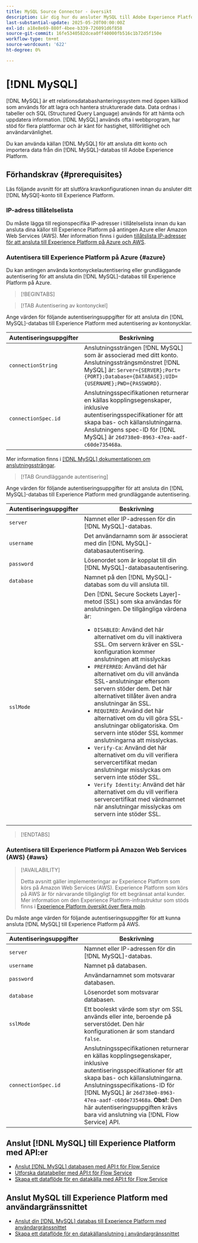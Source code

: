 ```yaml
---
title: MySQL Source Connector - översikt
description: Lär dig hur du ansluter MySQL till Adobe Experience Platform med API:er eller användargränssnittet.
last-substantial-update: 2025-05-20T00:00:00Z
exl-id: a18e8e69-880f-4bee-b339-726091d6f858
source-git-commit: 16fe5340582dcea0ff40000fb516c1b72d5f150e
workflow-type: tm+mt
source-wordcount: '622'
ht-degree: 0%

---
```


# [!DNL MySQL]

[!DNL MySQL] är ett relationsdatabashanteringssystem med öppen källkod som används för att lagra och hantera strukturerade data. Data ordnas i tabeller och SQL (Structured Query Language) används för att hämta och uppdatera information. [!DNL MySQL] används ofta i webbprogram, har stöd för flera plattformar och är känt för hastighet, tillförlitlighet och användarvänlighet.

Du kan använda källan [!DNL MySQL] för att ansluta ditt konto och importera data från din [!DNL MySQL]-databas till Adobe Experience Platform.

## Förhandskrav {#prerequisites}

Läs följande avsnitt för att slutföra kravkonfigurationen innan du ansluter ditt [!DNL MySQl]-konto till Experience Platform.

### IP-adress tillåtelselista

Du måste lägga till regionspecifika IP-adresser i tillåtelselista innan du kan ansluta dina källor till Experience Platform på antingen Azure eller Amazon Web Services (AWS). Mer information finns i guiden [tillåtslista IP-adresser för att ansluta till Experience Platform på Azure och AWS](../../ip-address-allow-list.md).

### Autentisera till Experience Platform på Azure {#azure}

Du kan antingen använda kontonyckelautentisering eller grundläggande autentisering för att ansluta din [!DNL MySQL]-databas till Experience Platform på Azure.

>[!BEGINTABS]

>[!TAB Autentisering av kontonyckel]

Ange värden för följande autentiseringsuppgifter för att ansluta din [!DNL MySQL]-databas till Experience Platform med autentisering av kontonycklar.

| Autentiseringsuppgifter | Beskrivning |
| --- | --- |
| `connectionString` | Anslutningssträngen [!DNL MySQL] som är associerad med ditt konto. Anslutningssträngsmönstret [!DNL MySQL] är: `Server={SERVER};Port={PORT};Database={DATABASE};UID={USERNAME};PWD={PASSWORD}`. |
| `connectionSpec.id` | Anslutningsspecifikationen returnerar en källas kopplingsegenskaper, inklusive autentiseringsspecifikationer för att skapa bas- och källanslutningarna. Anslutningens spec-ID för [!DNL MySQL] är `26d738e0-8963-47ea-aadf-c60de735468a`. |

Mer information finns i [[!DNL MySQL] dokumentationen om anslutningssträngar](https://dev.mysql.com/doc/connector-net/en/connector-net-connections-string.html).

>[!TAB Grundläggande autentisering]

Ange värden för följande autentiseringsuppgifter för att ansluta din [!DNL MySQL]-databas till Experience Platform med grundläggande autentisering.

| Autentiseringsuppgifter | Beskrivning |
| --- | --- |
| `server` | Namnet eller IP-adressen för din [!DNL MySQL]-databas. |
| `username` | Det användarnamn som är associerat med din [!DNL MySQL]-databasautentisering. |
| `password` | Lösenordet som är kopplat till din [!DNL MySQL]-databasautentisering. |
| `database` | Namnet på den [!DNL MySQL]-databas som du vill ansluta till. |
| `sslMode` | Den [!DNL Secure Sockets Layer]-metod (SSL) som ska användas för anslutningen. De tillgängliga värdena är: <ul><li>`DISABLED`: Använd det här alternativet om du vill inaktivera SSL. Om servern kräver en SSL-konfiguration kommer anslutningen att misslyckas</li><li>`PREFERRED`: Använd det här alternativet om du vill använda SSL-anslutningar eftersom servern stöder dem. Det här alternativet tillåter även andra anslutningar än SSL.</li><li>`REQUIRED`: Använd det här alternativet om du vill göra SSL-anslutningar obligatoriska. Om servern inte stöder SSL kommer anslutningarna att misslyckas.</li><li>`Verify-Ca`: Använd det här alternativet om du vill verifiera servercertifikat medan anslutningar misslyckas om servern inte stöder SSL.</li><li>`Verify Identity`: Använd det här alternativet om du vill verifiera servercertifikat med värdnamnet när anslutningar misslyckas om servern inte stöder SSL.</li></ul> |

>[!ENDTABS]

### Autentisera till Experience Platform på Amazon Web Services (AWS) {#aws}

>[!AVAILABILITY]
>
>Detta avsnitt gäller implementeringar av Experience Platform som körs på Amazon Web Services (AWS). Experience Platform som körs på AWS är för närvarande tillgängligt för ett begränsat antal kunder. Mer information om den Experience Platform-infrastruktur som stöds finns i [Experience Platform översikt över flera moln](../../../landing/multi-cloud.md).

Du måste ange värden för följande autentiseringsuppgifter för att kunna ansluta [!DNL MySQL] till Experience Platform på AWS.

| Autentiseringsuppgifter | Beskrivning |
| --- | --- |
| `server` | Namnet eller IP-adressen för din [!DNL MySQL]-databas. |
| `username` | Namnet på databasen. |
| `password` | Användarnamnet som motsvarar databasen. |
| `database` | Lösenordet som motsvarar databasen. |
| `sslMode` | Ett booleskt värde som styr om SSL används eller inte, beroende på serverstödet. Den här konfigurationen är som standard `false`. |
| `connectionSpec.id` | Anslutningsspecifikationen returnerar en källas kopplingsegenskaper, inklusive autentiseringsspecifikationer för att skapa bas- och källanslutningarna. Anslutningsspecifikations-ID för [!DNL MySQL] är `26d738e0-8963-47ea-aadf-c60de735468a`. **Obs!**: Den här autentiseringsuppgiften krävs bara vid anslutning via [!DNL Flow Service] API. |

## Anslut [!DNL MySQL] till Experience Platform med API:er

- [Anslut  [!DNL MySQL] databasen med API:t för Flow Service](../../tutorials/api/create/databases/mysql.md)
- [Utforska datatabeller med API:t för Flow Service](../../tutorials/api/explore/tabular.md)
- [Skapa ett dataflöde för en datakälla med API:t för Flow Service](../../tutorials/api/collect/database-nosql.md)

## Anslut MySQL till Experience Platform med användargränssnittet

- [Anslut din [!DNL MySQL] databas till Experience Platform med användargränssnittet](../../tutorials/ui/create/databases/mysql.md)
- [Skapa ett dataflöde för en datakällanslutning i användargränssnittet](../../tutorials/ui/dataflow/databases.md)
